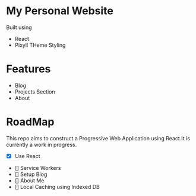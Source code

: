 # My Personal Website

Built using 
* React
* Pixyll THeme Styling

# Features
* Blog
* Projects Section
* About

# RoadMap

This repo aims to construct a Progressive Web Application using React.It is currently a work in progress.
- [x] Use React
- [] Service Workers
- [] Setup Blog
- [] About Me
- [] Local Caching using Indexed DB
